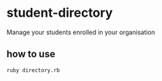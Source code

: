 # student-directory

Manage your students enrolled in your organisation

## how to use

```shell
ruby directory.rb
```
